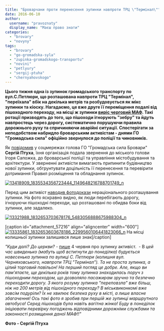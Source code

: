 ```yaml
---
title: "Броварчани проти перенесення зупинки навпроти ТРЦ \"Термінал\""
date: 2016-06-10
author: 
  username: "pravoznaty"
  display_name: "Маєш право знати"
categories: 
  - "brovary"
  - "novyny"
tags: 
  - "brovary"
  - "go-gromadska-syla"
  - "zupinka-gromadskogo-transportu"
  - "novini"
  - "petlyury"
  - "sergij-ptuha"
  - "chernyahovskogo"
---
```


**Цього тижня одна із зупинок громадського транспорту по вул.С.Петлюри, що розташована навпроти ТРЦ "Термінал", "переїхала" вбік на декілька метрів та розбудовується як мікс зупинки та кіоску. Нагадаємо, це вже друге її переміщення подалі від пішоходного переходу, на місці ж зупинки [виріс черговий МАФ](https://mpz.brovary.org/zamist-zupinki-bilya-terminalu-brovarchanam-pidsunuli-m-yasniy-magazin-p-yatachok/). Такі ротації призводять до того, що пішоходи ігнорують "зебру" та йдуть навпростець через дорогу, систематично порушуючи правила дорожнього руху та спричиняючи аварійні ситуації. Спостерігати за неподобством набридло броварським активістам - днями ГО "Громадська сила" офіційно звернулося до поліції та чиновників.**

Як [повідомив](https://www.facebook.com/groups/brovary/permalink/1280481095315187/) у соцмережах голова ГО "Громадська сила Бровари" **Сергій Птуха**, їхня організація подала звернення до міського голови Ігоря Сапожка, до броварської поліції та управління містобудування та архітектури. У зверненні активісти вимагають припинити будівництво нової зупинки, обгрунтувати доцільність її перенесення та перевірити дотримання Правил розміщення та обладнання зупинок.

[![13418909_1835534356723444_1149648216788701749_n](https://mpz.brovary.org/wp-content/uploads/2016/06/13418909_1835534356723444_1149648216788701749_n.jpg)](https://mpz.brovary.org/wp-content/uploads/2016/06/13418909_1835534356723444_1149648216788701749_n.jpg)

Перед цим активіст [наводив фотодокази](https://www.facebook.com/groups/1405395993092465/permalink/1406115009687230/) нераціонального розташування зупинки. На фото яскравно видно, як люди перебігають дорогу, ігноруючи пішоходні переходи, що розташовані по обидва боки від зупинки, але задалеко.

[![13321988_1832653703678176_5483056888675988304_n](https://mpz.brovary.org/wp-content/uploads/2016/06/13321988_1832653703678176_5483056888675988304_n.jpg)](https://mpz.brovary.org/wp-content/uploads/2016/06/13321988_1832653703678176_5483056888675988304_n.jpg)

\[caption id="attachment\_57216" align="aligncenter" width="600"\][![13335861_1832653603678186_2299560106441823066_n](https://mpz.brovary.org/wp-content/uploads/2016/06/13335861_1832653603678186_2299560106441823066_n.jpg)](https://mpz.brovary.org/wp-content/uploads/2016/06/13335861_1832653603678186_2299560106441823066_n.jpg) На місці колишньої зупинки залишився лише знак\[/caption\]

_"Куди далі? До церкви?_ - [пише](https://www.facebook.com/groups/1405395993092465/permalink/1406115009687230/) 4 червня про зупинку активіст.  - В _цей час швиденько (мабуть щоб встигнути до понеділка) будується новесенька зупинка по вулиці С. Петлюри (колишня вул. Черняховського, навпроти ТРЦ "Термінал"). Та не проста зупинка, а цілий торговий павільон! На перший погляд це добре. Але, якщо ви пам'ятаєте, ще декілька років тому зупинка знаходилась поруч з пішоходним переходом, що дозволяло пасажирам зручно та безпечно переходити дорогу. З якого розуму зупинка "переповзла" вже більш, ніж на 200 метрів від пішохідного переходу? В міськвиконкомі вже зовсім подуріли? Їх не хвилює безпека руху в місті, а лише власне збагачення! Ось такі фото я зробив при першій же зупинці маршрутного автобуса! Серед пішоходів була навіть вагітна жінка! Буду в понеділок ініціювати перевірку погоджень відповідними дорожніми службами та законності розмщення даної МАФ!!"_

**Фото - Сергій Птуха**
